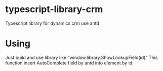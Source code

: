 # typescript-library-crm
Typescript library for dynamics crm use antd

# Using
Just build and use library like "window.library.ShowLookupField(id)"
This function insert AutoComplete field by antd into element by id.
